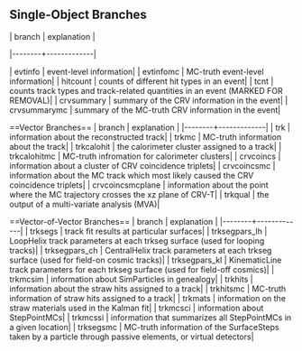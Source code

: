 ## Single-Object Branches

| branch | explanation |

|--------+-------------|

| evtinfo |   event-level information|
| evtinfomc |   MC-truth event-level information|
| hitcount |   counts of different hit types in an event|
| tcnt |   counts track types and track-related quantities in an event (MARKED FOR REMOVAL)|
| crvsummary |   summary of the CRV information in the event|
| crvsummarymc |   summary of the MC-truth CRV information in the event|

==Vector Branches==
| branch | explanation |
|--------+-------------|
| trk |   information about the reconstructed track|
| trkmc |   MC-truth information about the track|
| trkcalohit |   the calorimeter cluster assigned to a track|
| trkcalohitmc |   MC-truth infromation for calorimeter clusters|
| crvcoincs |   information about a cluster of CRV coincidence triplets|
| crvcoincsmc |   information about the MC track which most likely caused the CRV coincidence triplets|
| crvcoincsmcplane |   information about the point where the MC trajectory crosses the xz plane of CRV-T|
| trkqual |   the output of a multi-variate analysis (MVA)|

==Vector-of-Vector Branches==
| branch | explanation |
|--------+-------------|
| trksegs |   track fit results at particular surfaces|
| trksegpars_lh |   LoopHelix track parameters at each trkseg surface (used for looping tracks)|
| trksegpars_ch |   CentralHelix track parameters at each trkseg surface (used for field-on cosmic tracks)|
| trksegpars_kl |   KinematicLine track parameters for each trkseg surface (used for field-off cosmics)|
| trkmcsim |   information about SimParticles in genealogy|
| trkhits |   information about the straw hits assigned to a track|
| trkhitsmc |   MC-truth information of straw hits assigned to a track|
| trkmats |   information on the straw materials used in the Kalman fit|
| trkmcsci |   information about StepPointMCs|
| trkmcssi |   information that summarizes all StepPointMCs in a given location|
| trksegsmc |   MC-truth information of the SurfaceSteps taken by a particle through passive elements, or virtual detectors|
